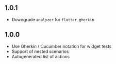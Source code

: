 ## 1.0.1

* Downgrade `analyzer` for `flutter_gherkin`

## 1.0.0

* Use Gherkin / Cucumber notation for widget tests
* Support of nested scenarios
* Autogenerated list of actions
